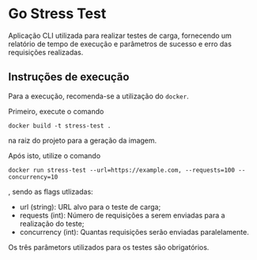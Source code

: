 # Go Stress Test

Aplicação CLI utilizada para realizar testes de carga, fornecendo um relatório de tempo de execução e parâmetros de sucesso e erro das requisições realizadas.

## Instruções de execução
Para a execução, recomenda-se a utilização do `docker`. 

Primeiro, execute o comando 

`docker build -t stress-test .` 

na raiz do projeto para a geração da imagem.

Após isto, utilize o comando 

`docker run stress-test --url=https://example.com, --requests=100 --concurrency=10`

, sendo as flags utlizadas:
- url (string): URL alvo para o teste de carga;
- requests (int): Número de requisições a serem enviadas para a realização do teste;
- concurrency (int): Quantas requisições serão enviadas paralelamente.

Os três parâmetors utilizados para os testes são obrigatórios.